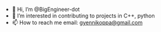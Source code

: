 - 👋 Hi, I’m @BigEngineer-dot
- 👀 I’m interested in contributing to projects in C++, python
- 📫 How to reach me email: gyennikoppa@gmail.com

<!---
BigEngineer-dot/BigEngineer-dot is a ✨ special ✨ repository because its `README.md` (this file) appears on your GitHub profile.
You can click the Preview link to take a look at your changes.
--->
